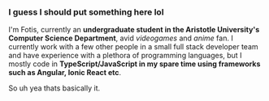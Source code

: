### I guess I should put something here lol

I'm Fotis, currently an <b>undergraduate student in the Aristotle University's Computer Science Department</b>, avid <i>videogames</i> and <i>anime</i> fan. I currently work with a few other people in a small full stack developer team and have experience with a plethora of programming languages, but I mostly code in <b>TypeScript/JavaScript in my spare time using frameworks such as Angular, Ionic React etc</b>.

So uh yea thats basically it.

